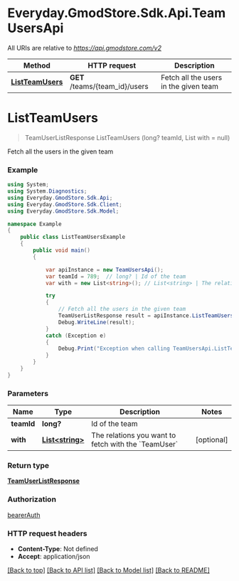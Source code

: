 # Everyday.GmodStore.Sdk.Api.TeamUsersApi

All URIs are relative to *https://api.gmodstore.com/v2*

Method | HTTP request | Description
------------- | ------------- | -------------
[**ListTeamUsers**](TeamUsersApi.md#listteamusers) | **GET** /teams/{team_id}/users | Fetch all the users in the given team

<a name="listteamusers"></a>
# **ListTeamUsers**
> TeamUserListResponse ListTeamUsers (long? teamId, List<string> with = null)

Fetch all the users in the given team

### Example
```csharp
using System;
using System.Diagnostics;
using Everyday.GmodStore.Sdk.Api;
using Everyday.GmodStore.Sdk.Client;
using Everyday.GmodStore.Sdk.Model;

namespace Example
{
    public class ListTeamUsersExample
    {
        public void main()
        {

            var apiInstance = new TeamUsersApi();
            var teamId = 789;  // long? | Id of the team
            var with = new List<string>(); // List<string> | The relations you want to fetch with the `TeamUser` (optional) 

            try
            {
                // Fetch all the users in the given team
                TeamUserListResponse result = apiInstance.ListTeamUsers(teamId, with);
                Debug.WriteLine(result);
            }
            catch (Exception e)
            {
                Debug.Print("Exception when calling TeamUsersApi.ListTeamUsers: " + e.Message );
            }
        }
    }
}
```

### Parameters

Name | Type | Description  | Notes
------------- | ------------- | ------------- | -------------
 **teamId** | **long?**| Id of the team | 
 **with** | [**List&lt;string&gt;**](string.md)| The relations you want to fetch with the &#x60;TeamUser&#x60; | [optional] 

### Return type

[**TeamUserListResponse**](TeamUserListResponse.md)

### Authorization

[bearerAuth](../README.md#bearerAuth)

### HTTP request headers

 - **Content-Type**: Not defined
 - **Accept**: application/json

[[Back to top]](#) [[Back to API list]](../README.md#documentation-for-api-endpoints) [[Back to Model list]](../README.md#documentation-for-models) [[Back to README]](../README.md)

